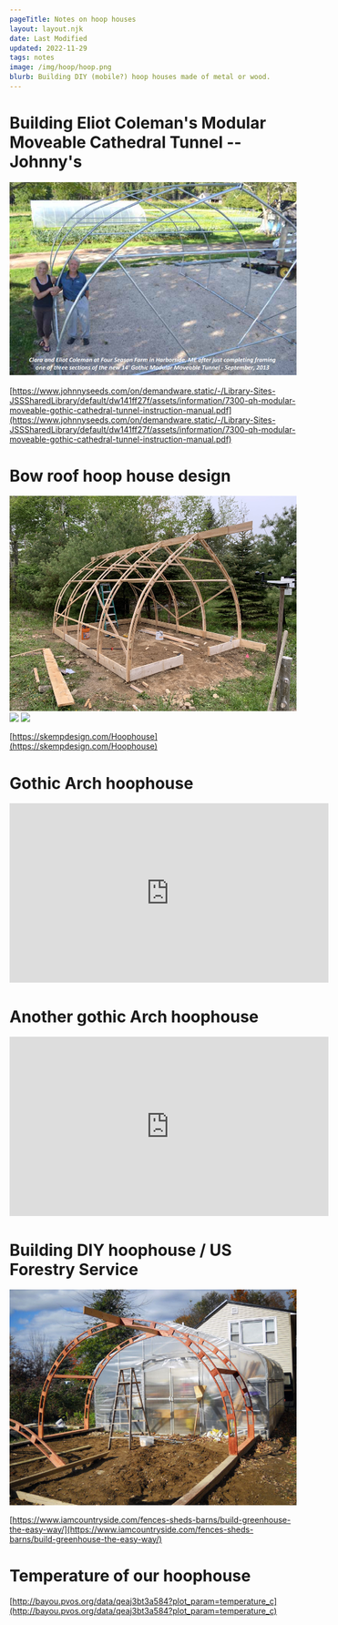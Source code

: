 ```yaml
---
pageTitle: Notes on hoop houses 
layout: layout.njk
date: Last Modified
updated: 2022-11-29
tags: notes 
image: /img/hoop/hoop.png
blurb: Building DIY (mobile?) hoop houses made of metal or wood.
---
```


# Building Eliot Coleman's Modular Moveable Cathedral Tunnel -- Johnny's

![](/img/hoophouse/coleman_gothic.png)

[https://www.johnnyseeds.com/on/demandware.static/-/Library-Sites-JSSSharedLibrary/default/dw141ff27f/assets/information/7300-qh-modular-moveable-gothic-cathedral-tunnel-instruction-manual.pdf](https://www.johnnyseeds.com/on/demandware.static/-/Library-Sites-JSSSharedLibrary/default/dw141ff27f/assets/information/7300-qh-modular-moveable-gothic-cathedral-tunnel-instruction-manual.pdf)

# Bow roof hoop house design

![](/img/hoophouse/bow_roof.jpg) ![](/img/hoophouse/with_cover.jpeg) ![](/img/hoophouse/inside.jpg)

[https://skempdesign.com/Hoophouse](https://skempdesign.com/Hoophouse)

# Gothic Arch hoophouse

<iframe width="560" height="315" src="https://www.youtube.com/embed/KqWExL3QE74" title="YouTube video player" frameborder="0" allow="accelerometer; autoplay; clipboard-write; encrypted-media; gyroscope; picture-in-picture; web-share" allowfullscreen></iframe>

# Another gothic Arch hoophouse

<iframe width="560" height="315" src="https://www.youtube.com/embed/4xIJuPCxbf8" title="YouTube video player" frameborder="0" allow="accelerometer; autoplay; clipboard-write; encrypted-media; gyroscope; picture-in-picture; web-share" allowfullscreen></iframe>

# Building DIY hoophouse / US Forestry Service

![](/img/hoophouse/GreenhouseBuild1-1-1.jpg)

[https://www.iamcountryside.com/fences-sheds-barns/build-greenhouse-the-easy-way/](https://www.iamcountryside.com/fences-sheds-barns/build-greenhouse-the-easy-way/)


# Temperature of our hoophouse

[http://bayou.pvos.org/data/qeaj3bt3a584?plot_param=temperature_c](http://bayou.pvos.org/data/qeaj3bt3a584?plot_param=temperature_c)



